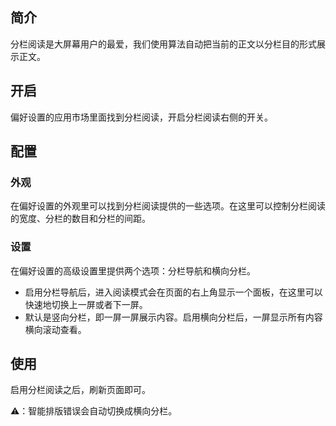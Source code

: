 简介
--

分栏阅读是大屏幕用户的最爱，我们使用算法自动把当前的正文以分栏目的形式展示正文。

开启
--

偏好设置的应用市场里面找到分栏阅读，开启分栏阅读右侧的开关。

配置
--

### 外观

在偏好设置的外观里可以找到分栏阅读提供的一些选项。在这里可以控制分栏阅读的宽度、分栏的数目和分栏的间距。

### 设置

在偏好设置的高级设置里提供两个选项：分栏导航和横向分栏。

*   启用分栏导航后，进入阅读模式会在页面的右上角显示一个面板，在这里可以快速地切换上一屏或者下一屏。
*   默认是竖向分栏，即一屏一屏展示内容。启用横向分栏后，一屏显示所有内容横向滚动查看。

使用
--

启用分栏阅读之后，刷新页面即可。

⚠️：智能排版错误会自动切换成横向分栏。